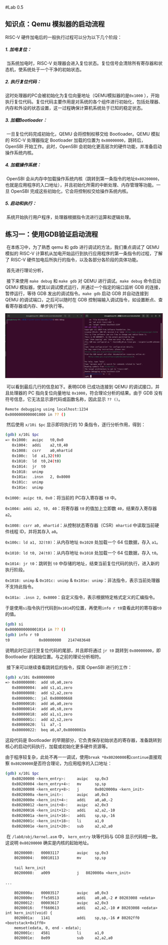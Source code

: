 #Lab 0.5

## 知识点：Qemu 模拟器的启动流程

RISC-V 硬件加电后的一般执行过程可以分为以下几个阶段：

##### 1. **加电复位：** 

​	当系统加电时，RISC-V 处理器会进入复位状态。复位信号会清除所有寄存器和状态机，使系统处于一个干净的初始状态。

##### 2. **执行复位代码：**

​	这时处理器的PC会被初始化为复位向量地址（QEMU模拟器的是`0x1000` ），开始执行复位代码。复位代码主要作用是对系统的各个组件进行初始化，包括处理器、内存和外设的状态设置，这一过程确保计算机系统处于已知的稳定状态。

##### 3. **加载Bootloader：**

​	一旦复位代码完成初始化，QEMU 会将控制权移交给 Bootloader。QEMU 模拟的 RISC-V 处理器指定 Bootloader 加载的位置为 `0x80000000`，跳转后，OpenSBI 开始工作。此时，OpenSBI 会初始化更高层次的硬件功能，并准备启动操作系统内核。

##### 4. **加载操作系统：**

​	OpenSBI 会从内存中加载操作系统内核（跳转到第一条指令的地址`0x80200000`，也就是应用程序的入口地址），并且初始化所需的中断处理、内存管理等功能。一旦 OpenSBI 完成这些初始化，它会将控制权交给操作系统内核。

##### 5. **启动和执行：**

​	系统开始执行用户程序，处理器根据指令流进行运算和逻辑处理。

## 练习一：使用GDB验证启动流程

​	在本练习中，为了熟悉 qemu 和 gdb 进行调试的方法，我们重点调试了 QEMU 模拟的 RISC-V 计算机从加电开始运行到执行应用程序的第一条指令的过程，了解了 RISC-V 硬件加电后所执行的指令，以及各部分各阶段的具体功能。

​	首先进行理论分析，

​	接下来使用 `make debug` 和 `make gdb` 对 QEMU 进行调试。`make debug` 命令启动 QEMU 模拟器，使其以调试模式运行，并通过一个指定的端口监听 GDB 的连接，暂停运行，等待 GDB 发出的调试指令。`make gdb` 启动 GDB 并自动连接到 QEMU 的调试端口，之后可以随时在 GDB 控制端输入调试指令，如设置断点、查看寄存器或内存、单步执行等。

![](lab0.5.assets/makefile.png)

​	可以看到最后几行的信息如下。表明GDB 已成功连接到 QEMU 的调试接口，并且处理器的 PC 指向复位向量地址 `0x1000`，符合理论分析的结果。由于 GDB 没有符号信息，它无法显示源代码或函数名称，因此显示 `?? ()`。

```bash
Remote debugging using localhost:1234
0x0000000000001000 in ?? ()
```

​	然后使用 `x/10i $pc` 显示即将执行的 10 条指令，逐行分析作用，得到：
```bash
(gdb) x/10i $pc
=> 0x1000:	auipc	t0,0x0
   0x1004:	addi	a2,t0,40
   0x1008:	csrr	a0,mhartid
   0x100c:	ld	a1,32(t0)
   0x1010:	ld	t0,24(t0)
   0x1014:	jr	t0
   0x1018:	unimp
   0x101a:	.insn	2, 0x8000
   0x101c:	unimp
   0x101e:	unimp
```

`0x1000: auipc t0, 0x0`：将当前的 PC存入寄存器 `t0` 中。

`0x1004: addi a2, t0, 40`：将寄存器 `t0` 的值加上立即数 `40`，结果存入寄存器 `a2`。

`0x1008: csrr a0, mhartid`：从控制状态寄存器（CSR）`mhartid` 中读取当前硬件线程 ID，并将其存入 `a0`。

`0x100c: ld a1, 32(t0)`：从内存地址 `0x1020` 处加载一个 64 位数据，存入 `a1`。

`0x1010: ld t0, 24(t0)`：从内存地址 `0x1018` 处加载一个 64 位数据，存入 `t0`。

`0x1014: jr t0`：跳转到 `t0` 中存储的地址，结束当前复位代码的执行，进入新的执行阶段。

`0x1018: unimp` & `0x101c: unimp` & `0x101e: unimp`：非法指令，表示当前处理器不支持此指令。

`0x101a: .insn 2, 0x8000`：自定义指令，表示根据特定格式定义的汇编指令。

​	于是使用`si`指令执行代码到`0x1014`的位置，再使用`info r t0`查看此时的寄存器`t0`的值。

```bash
(gdb) si
0x0000000000001014 in ?? ()
(gdb) info r t0
t0             0x80000000	2147483648
```

说明此时已运行至复位代码的尾部，并且即将通过 `jr t0` 跳转到 `0x80000000`，即 Bootloader 的起始位置。与之前的理论分析相符。

​	接下来可以继续查看跳转后的指令，探索 OpenSBI 进行的工作：

```bash
(gdb) x/10i 0x80000000
=> 0x80000000:	add	s0,a0,zero
   0x80000004:	add	s1,a1,zero
   0x80000008:	add	s2,a2,zero
   0x8000000c:	jal	0x80000668
   0x80000010:	add	a6,a0,zero
   0x80000014:	add	a0,s0,zero
   0x80000018:	add	a1,s1,zero
   0x8000001c:	add	a2,s2,zero
   0x80000020:	li	a7,-1
   0x80000022:	beq	a6,a7,0x8000002a
```

这段代码是 Bootloader 的早期部分，它负责保存初始状态的寄存器，准备跳转到核心的启动代码执行，加载或初始化更多硬件资源等。

​	由于程序较复杂，此处不再一一调试，使用`break *0x80200000`和`continue`直接观察 `0x80200000`是否符合理论，为应用程序的入口地址：

```bash
(gdb) x/10i $pc
   0x80200000 <kern_entry>:	    auipc	sp,0x3
   0x80200004 <kern_entry+4>:	mv	    sp,sp
   0x80200008 <kern_entry+8>:	j	    0x8020000a <kern_init>
   0x8020000a <kern_init>:	    auipc	a0,0x3
   0x8020000e <kern_init+4>:	addi	a0,a0,-2
   0x80200012 <kern_init+8>:	auipc	a2,0x3
   0x80200016 <kern_init+12>:	addi	a2,a2,-10
   0x8020001a <kern_init+16>:	addi	sp,sp,-16
   0x8020001c <kern_init+18>:	li	    a1,0
   0x8020001e <kern_init+20>:	sub	    a2,a2,a0
```

​	在 `/lab0/obj/kernel.asm` 中， `kern_entry` 块等代码与 GDB 显示代码相一致。这说明 `0x80200000` 确实是内核的起始地址。

```assembly
	80200000:	00003117        auipc	sp,0x3
    80200004:	00010113        mv	    sp,sp

    tail kern_init
    80200008:	a009            j	8020000a <kern_init>

...

    8020000a:	00003517        auipc	a0,0x3
    8020000e:	ffe50513        addi	a0,a0,-2 # 80203008 <edata>
    80200012:	00003617        auipc	a2,0x3
    80200016:	ff660613        addi	a2,a2,-10 # 80203008 <edata>
int kern_init(void) {
    8020001a:	1141            addi	sp,sp,-16 # 80202ff0 <bootstack+0x1ff0>
    memset(edata, 0, end - edata);
    8020001c:	4581            li	    a1,0
    8020001e:	8e09            sub	    a2,a2,a0
```

